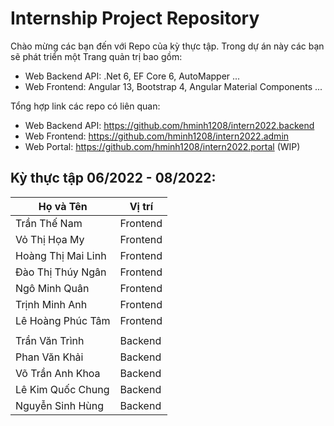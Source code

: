 # Internship Project Repository

Chào mừng các bạn đến với Repo của kỳ thực tập. Trong dự án này các bạn sẽ phát triển một Trang quản trị bao gồm: 
- Web Backend API: .Net 6, EF Core 6, AutoMapper ...
- Web Frontend: Angular 13, Bootstrap 4, Angular Material Components ...

Tổng hợp link các repo có liên quan:
- Web Backend API: https://github.com/hminh1208/intern2022.backend
- Web Frontend: https://github.com/hminh1208/intern2022.admin
- Web Portal: https://github.com/hminh1208/intern2022.portal (WIP)

## Kỳ thực tập 06/2022 - 08/2022:
| Họ và Tên | Vị trí |
| ----------- | ----------- |
| Trần Thế Nam | Frontend |
| Vỏ Thị Họa My | Frontend |
| Hoàng Thị Mai Linh | Frontend |
| Đào Thị Thúy Ngân  | Frontend |
| Ngô Minh Quân | Frontend |
| Trịnh Minh Anh | Frontend |
| Lê Hoàng Phúc Tâm | Frontend |
|  |  |
| Trần Văn Trình | Backend |
| Phan Văn Khải | Backend |
| Võ Trần Anh Khoa | Backend |
| Lê Kim Quốc Chung | Backend |
| Nguyễn Sinh Hùng | Backend |
